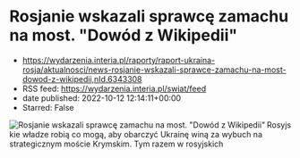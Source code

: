# Rosjanie wskazali sprawcę zamachu na most. "Dowód z Wikipedii"
 - https://wydarzenia.interia.pl/raporty/raport-ukraina-rosja/aktualnosci/news-rosjanie-wskazali-sprawce-zamachu-na-most-dowod-z-wikipedii,nId,6343308
 - RSS feed: https://wydarzenia.interia.pl/swiat/feed
 - date published: 2022-10-12 12:14:11+00:00
 - Starred: False

<p><a href="https://wydarzenia.interia.pl/raporty/raport-ukraina-rosja/aktualnosci/news-rosjanie-wskazali-sprawce-zamachu-na-most-dowod-z-wikipedii,nId,6343308"><img align="left" alt="Rosjanie wskazali sprawcę zamachu na most. &quot;Dowód z Wikipedii&quot;" src="https://i.iplsc.com/rosjanie-wskazali-sprawce-zamachu-na-most-dowod-z-wikipedii/000G6XATFQJFIB2C-C321.jpg" /></a>Rosyjskie władze robią co mogą, aby obarczyć Ukrainę winą za wybuch na strategicznym moście Krymskim. Tym razem w rosyjskich
